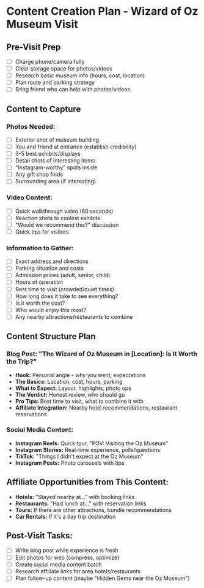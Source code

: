 # Content Creation Plan - Wizard of Oz Museum Visit

## Pre-Visit Prep
- [ ] Charge phone/camera fully
- [ ] Clear storage space for photos/videos
- [ ] Research basic museum info (hours, cost, location)
- [ ] Plan route and parking strategy
- [ ] Bring friend who can help with photos/videos

## Content to Capture

### Photos Needed:
- [ ] Exterior shot of museum building
- [ ] You and friend at entrance (establish credibility)
- [ ] 3-5 best exhibits/displays
- [ ] Detail shots of interesting items
- [ ] "Instagram-worthy" spots inside
- [ ] Any gift shop finds
- [ ] Surrounding area (if interesting)

### Video Content:
- [ ] Quick walkthrough video (60 seconds)
- [ ] Reaction shots to coolest exhibits
- [ ] "Would we recommend this?" discussion
- [ ] Quick tips for visitors

### Information to Gather:
- [ ] Exact address and directions
- [ ] Parking situation and costs
- [ ] Admission prices (adult, senior, child)
- [ ] Hours of operation
- [ ] Best time to visit (crowded/quiet times)
- [ ] How long does it take to see everything?
- [ ] Is it worth the cost?
- [ ] Who would enjoy this most?
- [ ] Any nearby attractions/restaurants to combine

## Content Structure Plan

### Blog Post: "The Wizard of Oz Museum in [Location]: Is It Worth the Trip?"
- **Hook:** Personal angle - why you went, expectations
- **The Basics:** Location, cost, hours, parking
- **What to Expect:** Layout, highlights, photo ops
- **The Verdict:** Honest review, who should go
- **Pro Tips:** Best time to visit, what to combine it with
- **Affiliate Integration:** Nearby hotel recommendations, restaurant reservations

### Social Media Content:
- **Instagram Reels:** Quick tour, "POV: Visiting the Oz Museum"
- **Instagram Stories:** Real-time experience, polls/questions
- **TikTok:** "Things I didn't expect at the Oz Museum"
- **Instagram Posts:** Photo carousels with tips

## Affiliate Opportunities from This Content:
- **Hotels:** "Stayed nearby at..." with booking links
- **Restaurants:** "Had lunch at..." with reservation links  
- **Tours:** If there are other attractions, bundle recommendations
- **Car Rentals:** If it's a day trip destination

## Post-Visit Tasks:
- [ ] Write blog post while experience is fresh
- [ ] Edit photos for web (compress, optimize)
- [ ] Create social media content batch
- [ ] Research affiliate links for area hotels/restaurants
- [ ] Plan follow-up content (maybe "Hidden Gems near the Oz Museum")
